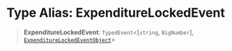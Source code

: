 # Type Alias: ExpenditureLockedEvent

> **ExpenditureLockedEvent**: `TypedEvent`\<\[`string`, `BigNumber`\], [`ExpenditureLockedEventObject`](../interfaces/ExpenditureLockedEventObject.md)\>
